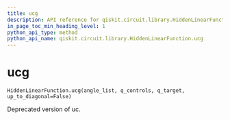 ```yaml
---
title: ucg
description: API reference for qiskit.circuit.library.HiddenLinearFunction.ucg
in_page_toc_min_heading_level: 1
python_api_type: method
python_api_name: qiskit.circuit.library.HiddenLinearFunction.ucg
---
```


# ucg

<span id="qiskit.circuit.library.HiddenLinearFunction.ucg" />

`HiddenLinearFunction.ucg(angle_list, q_controls, q_target, up_to_diagonal=False)`

Deprecated version of uc.

